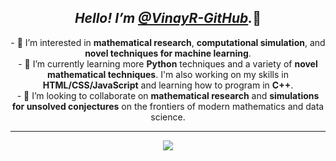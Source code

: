 <section align = 'center'>
  <h1><em>Hello! I’m <a href = 'https://github.com/VinayR-GitHub'>@VinayR-GitHub</a>.</em>👋</h1>
  - 👀 I’m interested in <strong>mathematical research</strong>, <strong>computational simulation</strong>, and <strong>novel techniques for machine learning</strong>.<br />
  - 🌱 I’m currently learning more <strong>Python</strong> techniques and a variety of <strong>novel mathematical techniques</strong>. I'm also working on my skills in <strong>HTML/CSS/JavaScript</strong> and learning how to program in <strong>C++</strong>.<br />
  - 💞️ I’m looking to collaborate on <strong>mathematical research</strong> and <strong>simulations for unsolved conjectures</strong> on the frontiers of modern mathematics and data science.<br /><hr />
  <img src = 'https://github-readme-stats-hz6f-vinays-projects-c5cb8ad9.vercel.app/api/top-langs/?username=VinayR-GitHub&layout=compact&theme=algolia' /> 
</section>

